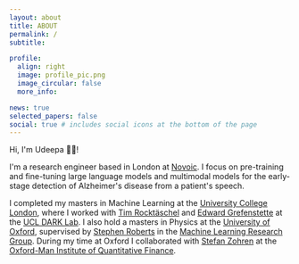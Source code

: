 ```yaml
---
layout: about
title: ABOUT
permalink: /
subtitle:

profile:
  align: right
  image: profile_pic.png
  image_circular: false
  more_info:

news: true
selected_papers: false
social: true # includes social icons at the bottom of the page
---
```


Hi, I'm Udeepa 👋🏾!

I'm a research engineer based in London at <a href="https://novoic.com/">Novoic</a>. I focus on pre-training and fine-tuning large language models and multimodal models for the early-stage detection of Alzheimer's disease from a patient's speech.

I completed my masters in Machine Learning at the <a href="https://www.ucl.ac.uk/">University College London</a>, where I worked with <a href="https://rockt.github.io/">Tim Rocktäschel</a> and <a href="https://www.egrefen.com/">Edward Grefenstette</a> at the <a href="https://ucldark.com/">UCL DARK Lab</a>. I also hold a masters in Physics at the <a href="https://www.ox.ac.uk/">University of Oxford</a>, supervised by <a href="https://www.robots.ox.ac.uk/~sjrob/">Stephen Roberts</a> in the <a href="https://www.robots.ox.ac.uk/~parg/">Machine Learning Research Group</a>. During my time at Oxford I collaborated with <a href="https://eng.ox.ac.uk/people/stefan-zohren/">Stefan Zohren</a> at the <a href="https://oxford-man.ox.ac.uk/">Oxford-Man Institute of Quantitative Finance</a>.

